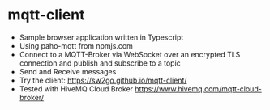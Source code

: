 # mqtt-client
- Sample browser application written in Typescript
- Using paho-mqtt from npmjs.com
- Connect to a MQTT-Broker via WebSocket over an encrypted TLS connection and publish and subscribe to a topic
- Send and Receive messages
- Try the client: https://sw2go.github.io/mqtt-client/
- Tested with HiveMQ Cloud Broker https://www.hivemq.com/mqtt-cloud-broker/










